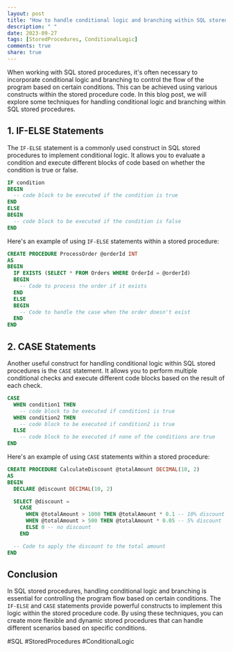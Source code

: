 ```yaml
---
layout: post
title: "How to handle conditional logic and branching within SQL stored procedures"
description: " "
date: 2023-09-27
tags: [StoredProcedures, ConditionalLogic]
comments: true
share: true
---
```


When working with SQL stored procedures, it's often necessary to incorporate conditional logic and branching to control the flow of the program based on certain conditions. This can be achieved using various constructs within the stored procedure code. In this blog post, we will explore some techniques for handling conditional logic and branching within SQL stored procedures.

## 1. IF-ELSE Statements

The `IF-ELSE` statement is a commonly used construct in SQL stored procedures to implement conditional logic. It allows you to evaluate a condition and execute different blocks of code based on whether the condition is true or false.

```sql
IF condition
BEGIN
  -- code block to be executed if the condition is true
END
ELSE
BEGIN
  -- code block to be executed if the condition is false
END
```

Here's an example of using `IF-ELSE` statements within a stored procedure:

```sql
CREATE PROCEDURE ProcessOrder @orderId INT
AS
BEGIN
  IF EXISTS (SELECT * FROM Orders WHERE OrderId = @orderId)
  BEGIN
    -- Code to process the order if it exists
  END
  ELSE
  BEGIN
    -- Code to handle the case when the order doesn't exist
  END
END
```

## 2. CASE Statements

Another useful construct for handling conditional logic within SQL stored procedures is the `CASE` statement. It allows you to perform multiple conditional checks and execute different code blocks based on the result of each check.

```sql
CASE
  WHEN condition1 THEN
    -- code block to be executed if condition1 is true
  WHEN condition2 THEN
    -- code block to be executed if condition2 is true
  ELSE
    -- code block to be executed if none of the conditions are true
END
```

Here's an example of using `CASE` statements within a stored procedure:

```sql
CREATE PROCEDURE CalculateDiscount @totalAmount DECIMAL(10, 2)
AS
BEGIN
  DECLARE @discount DECIMAL(10, 2)

  SELECT @discount = 
    CASE
      WHEN @totalAmount > 1000 THEN @totalAmount * 0.1 -- 10% discount
      WHEN @totalAmount > 500 THEN @totalAmount * 0.05 -- 5% discount
      ELSE 0 -- no discount
    END

  -- Code to apply the discount to the total amount
END
```

## Conclusion

In SQL stored procedures, handling conditional logic and branching is essential for controlling the program flow based on certain conditions. The `IF-ELSE` and `CASE` statements provide powerful constructs to implement this logic within the stored procedure code. By using these techniques, you can create more flexible and dynamic stored procedures that can handle different scenarios based on specific conditions.

#SQL #StoredProcedures #ConditionalLogic